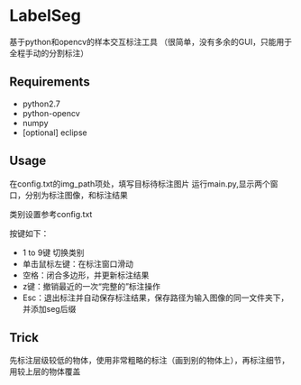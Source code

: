 # LabelSeg
基于python和opencv的样本交互标注工具
（很简单，没有多余的GUI，只能用于全程手动的分割标注）
## Requirements
- python2.7
- python-opencv
- numpy
- [optional] eclipse

## Usage
在config.txt的img_path项处，填写目标待标注图片
运行main.py,显示两个窗口，分别为标注图像，和标注结果

类别设置参考config.txt

按键如下：
- 1 to 9键 切换类别
- 单击鼠标左键：在标注窗口滑动
- 空格：闭合多边形，并更新标注结果
- z键：撤销最近的一次“完整的”标注操作
- Esc：退出标注并自动保存标注结果，保存路径为输入图像的同一文件夹下，并添加seg后缀

## Trick
先标注层级较低的物体，使用非常粗略的标注（画到别的物体上），再标注细节，用较上层的物体覆盖
